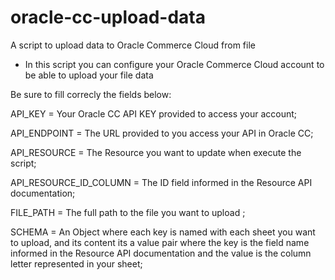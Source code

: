 # oracle-cc-upload-data
A script to upload data to Oracle Commerce Cloud from file

* In this script you can configure your Oracle Commerce Cloud account to be able to upload your file data

Be sure to fill correcly the fields below:

API_KEY = Your Oracle CC API KEY provided to access your account;

API_ENDPOINT = The URL provided to you access your API in Oracle CC;

API_RESOURCE = The Resource you want to update when execute the script;

API_RESOURCE_ID_COLUMN = The ID field informed in the Resource API documentation;

FILE_PATH = The full path to the file you want to upload ;

SCHEMA = An Object where each key is named with each sheet you want to upload, and its content its a value pair where the key is the field name informed in the Resource API documentation and the value is the column letter represented in your sheet;
